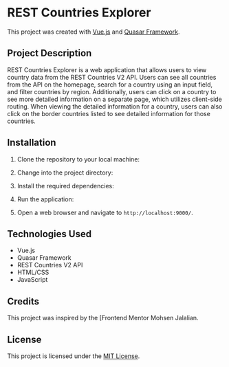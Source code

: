 # REST Countries Explorer

This project was created with [Vue.js](https://vuejs.org/) and [Quasar Framework](https://quasar.dev/).

## Project Description

REST Countries Explorer is a web application that allows users to view country data from the REST Countries V2 API. Users can see all countries from the API on the homepage, search for a country using an input field, and filter countries by region. Additionally, users can click on a country to see more detailed information on a separate page, which utilizes client-side routing. When viewing the detailed information for a country, users can also click on the border countries listed to see detailed information for those countries.

## Installation

1. Clone the repository to your local machine:

2. Change into the project directory:

3. Install the required dependencies:

4. Run the application:

5. Open a web browser and navigate to `http://localhost:9000/`.

## Technologies Used

- Vue.js
- Quasar Framework
- REST Countries V2 API
- HTML/CSS
- JavaScript

## Credits

This project was inspired by the [Frontend Mentor Mohsen Jalalian.

## License

This project is licensed under the [MIT License](https://opensource.org/licenses/MIT).

